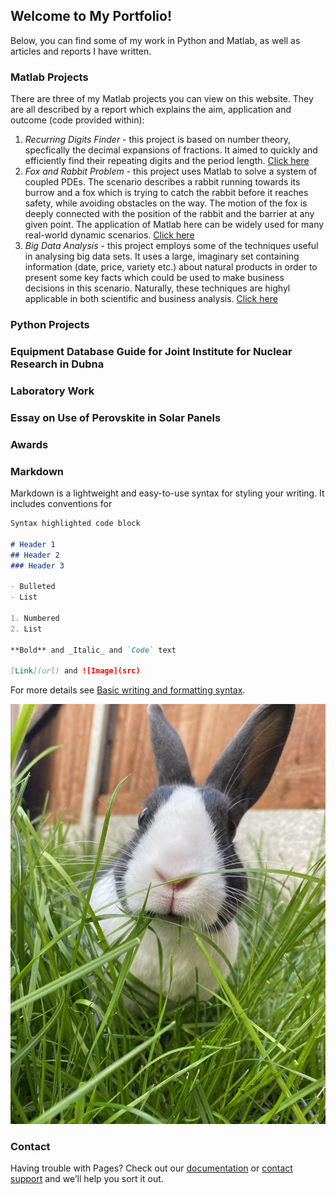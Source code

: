 ## Welcome to My Portfolio!

Below, you can find some of my work in Python and Matlab, as well as articles and reports I have written.

### Matlab Projects

There are three of my Matlab projects you can view on this website. They are all described by a report which explains the aim, application and outcome (code provided within):

1. _Recurring Digits Finder_ - this project is based on number theory, specfically the decimal expansions of fractions. It aimed to quickly and efficiently find their repeating digits and the period length. [Click here](matlab/project_1/Recurring_Digits_Report.pdf)
2. _Fox and Rabbit Problem_ - this project uses Matlab to solve a system of coupled PDEs. The scenario describes a rabbit running towards its burrow and a fox which is trying to catch the rabbit before it reaches safety, while avoiding obstacles on the way. The motion of the fox is deeply connected with the position of the rabbit and the barrier at any given point. The application of Matlab here can be widely used for many real-world dynamic scenarios. [Click here](matlab/project_2/Fox_and_Rabbit_Report.pdf)
3. _Big Data Analysis_ - this project employs some of the techniques useful in analysing big data sets. It uses a large, imaginary set containing information (date, price, variety etc.) about natural products in order to present some key facts which could be used to make business decisions in this scenario. Naturally, these techniques are highyl applicable in both scientific and business analysis. [Click here](matlab/project_3/Project_3_Report.pdf)

### Python Projects

### Equipment Database Guide for Joint Institute for Nuclear Research in Dubna

### Laboratory Work

### Essay on Use of Perovskite in Solar Panels

### Awards



### Markdown

Markdown is a lightweight and easy-to-use syntax for styling your writing. It includes conventions for

```markdown
Syntax highlighted code block

# Header 1
## Header 2
### Header 3

- Bulleted
- List

1. Numbered
2. List

**Bold** and _Italic_ and `Code` text

[Link](url) and ![Image](src)
```

For more details see [Basic writing and formatting syntax](https://docs.github.com/en/github/writing-on-github/getting-started-with-writing-and-formatting-on-github/basic-writing-and-formatting-syntax).

![Image](asd.jpg)

### Contact

Having trouble with Pages? Check out our [documentation](https://docs.github.com/categories/github-pages-basics/) or [contact support](https://support.github.com/contact) and we’ll help you sort it out.
